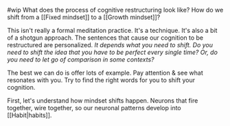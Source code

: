 #wip
What does the process of cognitive restructuring look like? How do we shift from a [[Fixed mindset]] to a [[Growth mindset]]?

This isn't really a formal meditation practice. It's a technique. It's also a bit of a shotgun approach. The sentences that cause our cognition to be restructured are personalized.
	*It depends what you need to shift. Do you need to shift the idea that you have to be perfect every single time? Or, do you need to let go of comparison in some contexts?*

The best we can do is offer lots of example. Pay attention & see what resonates with you. Try to find the right words for you to shift your cognition.

First, let's understand how mindset shifts happen. Neurons that fire together, wire together, so our neuronal patterns develop into [[Habit|habits]].

